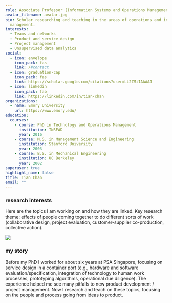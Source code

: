 ```yaml
---
role: Associate Professor (Information Systems and Operations Management)
avatar_filename: avatar.jpg
bio: Scholar researching and teaching in the areas of operations and innovation
  management.
interests:
  - Teams and networks
  - Product and service design
  - Project management
  - Unsupervised data analytics
social:
  - icon: envelope
    icon_pack: fas
    link: /#contact
  - icon: graduation-cap
    icon_pack: fas
    link: https://scholar.google.com/citations?user=LL2ZMiIAAAAJ
  - icon: linkedin
    icon_pack: fab
    link: https://linkedin.com/in/tian-chan
organizations:
  - name: Emory University
    url: https://www.emory.edu/
education:
  courses:
    - course: PhD in Technology and Operations Management
      institution: INSEAD
      year: 2016
    - course: M.S. in Management Science and Engineering
      institution: Stanford University
      year: 2003
    - course: B.S. in Mechanical Engineering
      institution: UC Berkeley
      year: 2002
superuser: true
highlight_name: false
title: Tian Chan
email: ""
---
```

### research interests

Here are the topics I am working on and how they are linked. Key research theme: effects of people coming together to do different sorts of work (collaborative design, project evaluation, customer-supplier co-production, collective action). 

![](uploads/Tian_Heong_Chan_Research_Topic_Network_Updated_Optimized_Shortened.svg)

### my story

Before my PhD I worked for about six years at PSA Singapore, focusing on service design in a container port (e.g., hardware and software evaluation/specification, integration of technology to human work processes, prototyping algorithms, operational due diligence). The experience helped me see many pitfalls to new product development / project management. Now I research and teach on these topics, focusing on the people and process going from ideas to product.
